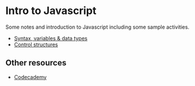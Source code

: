 # Intro to Javascript

Some notes and introduction to Javascript including some sample activities.

- [Syntax, variables & data types](syntax-variables-data-types.md)
- [Control structures](control-structures.md)

## Other resources

- [Codecademy](http://www.codecademy.com/)
